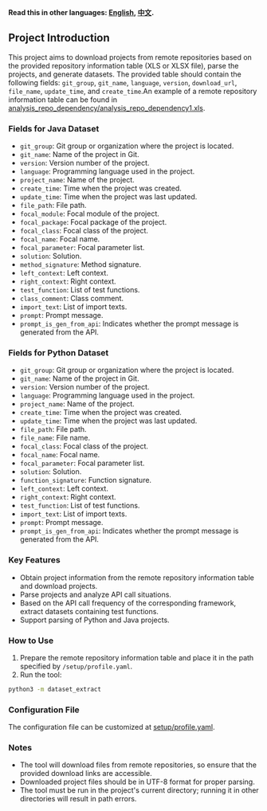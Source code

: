 **Read this in other languages: [English](README.md), [中文](README_zh.md).**

## Project Introduction

This project aims to download projects from remote repositories based on the provided repository information table (XLS or XLSX file), parse the projects, and generate datasets. The provided table should contain the following fields: `git_group`, `git_name`, `language`, `version`, `download_url`, `file_name`, `update_time`, and `create_time`.An example of a remote repository information table can be found in [analysis_repo_dependency/analysis_repo_dependency1.xls](analysis_repo_dependency/analysis_repo_dependency1.xls).

### Fields for Java Dataset

- `git_group`: Git group or organization where the project is located.
- `git_name`: Name of the project in Git.
- `version`: Version number of the project.
- `language`: Programming language used in the project.
- `project_name`: Name of the project.
- `create_time`: Time when the project was created.
- `update_time`: Time when the project was last updated.
- `file_path`: File path.
- `focal_module`: Focal module of the project.
- `focal_package`: Focal package of the project.
- `focal_class`: Focal class of the project.
- `focal_name`: Focal name.
- `focal_parameter`: Focal parameter list.
- `solution`: Solution.
- `method_signature`: Method signature.
- `left_context`: Left context.
- `right_context`: Right context.
- `test_function`: List of test functions.
- `class_comment`: Class comment.
- `import_text`: List of import texts.
- `prompt`: Prompt message.
- `prompt_is_gen_from_api`: Indicates whether the prompt message is generated from the API.

### Fields for Python Dataset

- `git_group`: Git group or organization where the project is located.
- `git_name`: Name of the project in Git.
- `version`: Version number of the project.
- `language`: Programming language used in the project.
- `project_name`: Name of the project.
- `create_time`: Time when the project was created.
- `update_time`: Time when the project was last updated.
- `file_path`: File path.
- `file_name`: File name.
- `focal_class`: Focal class of the project.
- `focal_name`: Focal name.
- `focal_parameter`: Focal parameter list.
- `solution`: Solution.
- `function_signature`: Function signature.
- `left_context`: Left context.
- `right_context`: Right context.
- `test_function`: List of test functions.
- `import_text`: List of import texts.
- `prompt`: Prompt message.
- `prompt_is_gen_from_api`: Indicates whether the prompt message is generated from the API.

### Key Features

- Obtain project information from the remote repository information table and download projects.
- Parse projects and analyze API call situations.
- Based on the API call frequency of the corresponding framework, extract datasets containing test functions.
- Support parsing of Python and Java projects.

### How to Use

1. Prepare the remote repository information table and place it in the path specified by `/setup/profile.yaml`.
2. Run the tool:
```sh
python3 -m dataset_extract
```

### Configuration File

The configuration file can be customized at [setup/profile.yaml](setup/profile.yaml).

### Notes

- The tool will download files from remote repositories, so ensure that the provided download links are accessible.
- Downloaded project files should be in UTF-8 format for proper parsing.
- The tool must be run in the project's current directory; running it in other directories will result in path errors.
